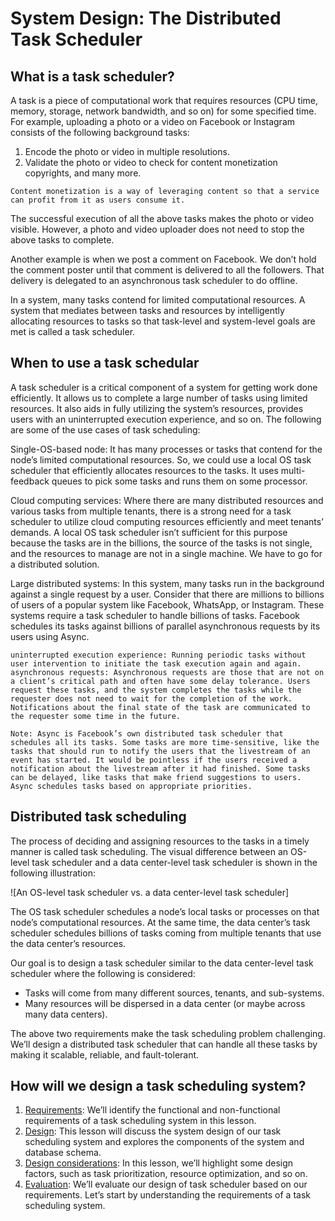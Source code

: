 # System Design: The Distributed Task Scheduler
## What is a task scheduler?
A task is a piece of computational work that requires resources (CPU time, memory, storage, network bandwidth, and so on) for some specified time. For example, uploading a photo or a video on Facebook or Instagram consists of the following background tasks:

1. Encode the photo or video in multiple resolutions.
2. Validate the photo or video to check for content monetization copyrights, and many more.

```
Content monetization is a way of leveraging content so that a service can profit from it as users consume it.
```

The successful execution of all the above tasks makes the photo or video visible. However, a photo and video uploader does not need to stop the above tasks to complete.

Another example is when we post a comment on Facebook. We don’t hold the comment poster until that comment is delivered to all the followers. That delivery is delegated to an asynchronous task scheduler to do offline.

In a system, many tasks contend for limited computational resources. A system that mediates between tasks and resources by intelligently allocating resources to tasks so that task-level and system-level goals are met is called a task scheduler.
## When to use a task schedular
A task scheduler is a critical component of a system for getting work done efficiently. It allows us to complete a large number of tasks using limited resources. It also aids in fully utilizing the system’s resources, provides users with an uninterrupted execution experience, and so on. The following are some of the use cases of task scheduling:

Single-OS-based node: It has many processes or tasks that contend for the node’s limited computational resources. So, we could use a local OS task scheduler that efficiently allocates resources to the tasks. It uses multi-feedback queues to pick some tasks and runs them on some processor.

Cloud computing services: Where there are many distributed resources and various tasks from multiple tenants, there is a strong need for a task scheduler to utilize cloud computing resources efficiently and meet tenants’ demands. A local OS task scheduler isn’t sufficient for this purpose because the tasks are in the billions, the source of the tasks is not single, and the resources to manage are not in a single machine. We have to go for a distributed solution.

Large distributed systems: In this system, many tasks run in the background against a single request by a user. Consider that there are millions to billions of users of a popular system like Facebook, WhatsApp, or Instagram. These systems require a task scheduler to handle billions of tasks. Facebook schedules its tasks against billions of parallel asynchronous requests by its users using Async.
```
uninterrupted execution experience: Running periodic tasks without user intervention to initiate the task execution again and again.
asynchronous requests: Asynchronous requests are those that are not on a client’s critical path and often have some delay tolerance. Users request these tasks, and the system completes the tasks while the requester does not need to wait for the completion of the work. Notifications about the final state of the task are communicated to the requester some time in the future.
```

```
Note: Async is Facebook’s own distributed task scheduler that schedules all its tasks. Some tasks are more time-sensitive, like the tasks that should run to notify the users that the livestream of an event has started. It would be pointless if the users received a notification about the livestream after it had finished. Some tasks can be delayed, like tasks that make friend suggestions to users. Async schedules tasks based on appropriate priorities.
```

## Distributed task scheduling
The process of deciding and assigning resources to the tasks in a timely manner is called task scheduling. The visual difference between an OS-level task scheduler and a data center-level task scheduler is shown in the following illustration:

![An OS-level task scheduler vs. a data center-level task scheduler]

The OS task scheduler schedules a node’s local tasks or processes on that node’s computational resources. At the same time, the data center’s task scheduler schedules billions of tasks coming from multiple tenants that use the data center’s resources.

Our goal is to design a task scheduler similar to the data center-level task scheduler where the following is considered:

- Tasks will come from many different sources, tenants, and sub-systems.
- Many resources will be dispersed in a data center (or maybe across many data centers).

The above two requirements make the task scheduling problem challenging. We’ll design a distributed task scheduler that can handle all these tasks by making it scalable, reliable, and fault-tolerant.

## How will we design a task scheduling system?
1. [Requirements](../Requirements%20of%20a%20Distributed%20Task%20Scheduler's%20Design/): We’ll identify the functional and non-functional requirements of a task scheduling system in this lesson.
2. [Design](../Design%20of%20a%20Distributed%20Task%20Scheduler/): This lesson will discuss the system design of our task scheduling system and explores the components of the system and database schema.
3. [Design considerations](../Design%20Considerations%20of%20a%20Distributed%20Task%20Scheduler/): In this lesson, we’ll highlight some design factors, such as task prioritization, resource optimization, and so on.
4. [Evaluation](../Evaluation%20of%20a%20Distributed%20Task%20Scheduler's%20Design/): We’ll evaluate our design of task scheduler based on our requirements.
Let’s start by understanding the requirements of a task scheduling system.
